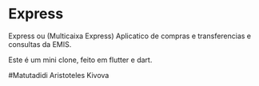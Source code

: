 # Express
Express ou (Multicaixa Express)
Aplicatico de compras e transferencias e consultas da EMIS.

Este é um mini clone, feito em flutter e dart.

#Matutadidi Aristoteles Kivova
